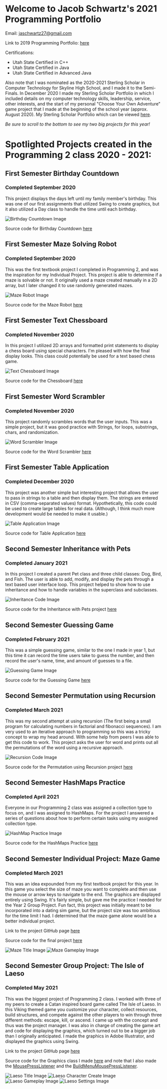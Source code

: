 # Welcome to Jacob Schwartz's 2021 Programming Portfolio

Email: jaschwartz27@gmail.com

Link to 2019 Programming Portfolio: [here](https://bamboo72.github.io/2019-Programming-Portfolio/)

Certifications: 
* Utah State Certified in C++
* Utah State Certified in Java
* Utah State Certified in Advanced Java

Also note that I was nominated as the 2020-2021 Sterling Scholar in Computer Technology for Skyline High School, and I made it to the Semi-Finals.
In December 2020 I made my Sterling Scholar Portfolio in which I included details on my computer technology skills, leadership, service, other interests, and the start of my personal "Choose Your Own Adventure" game project that I made at the beginning of the school year (approx. August 2020).
My Sterling Scholar Portfolio which can be viewed [here](https://drive.google.com/file/d/1xEBZNcyEfwP00WyrlPreDRGfQmkZbKzR/view?usp=sharing).

*Be sure to scroll to the bottom to see my two big projects for this year!*

# Spotlighted Projects created in the Programming 2 class 2020 - 2021:
 
## First Semester Birthday Countdown
  
### Completed September 2020
 
 
 This project displays the days left until my family member's birthday. This was one of our first assignments that utilized Swing to create graphics, but it also utilized a Day class to handle the time until each birthday.
 
 ![Birthday Countdown Image](https://github.com/Bamboo72/2021-Programming-Portfolio/blob/main/images/BirthdayCountdown.png?raw=true)
 
 Source code for Birthday Countdown [here](https://github.com/Bamboo72/2021-Programming-Portfolio/tree/main/Semester1/BirthdayCountdown)
  
## First Semester Maze Solving Robot
  
### Completed September 2020
 
 
 This was the first textbook project I completed in Programming 2, and was the inspiration for my Individual Project. This project is able to determine if a maze is solvable or not. It originally used a maze created manually in a 2D array, but I later changed it to use randomly generated mazes.
 
 ![Maze Robot Image](https://github.com/Bamboo72/2021-Programming-Portfolio/blob/main/images/MazeRobot.PNG?raw=true) 
  
Source code for the Maze Robot [here](https://github.com/Bamboo72/2021-Programming-Portfolio/blob/main/CodeFromHome/MazeRobot.java)

## First Semester Text Chessboard
  
### Completed November 2020
 
 
 In this project I utilized 2D arrays and formatted print statements to display a chess board using special characters. I'm pleased with how the final display looks. This class could potentially be used for a text based chess game.
 
 ![Text Chessboard Image](https://github.com/Bamboo72/2021-Programming-Portfolio/blob/main/images/Chess.PNG?raw=true) 
  
Source code for the Chessboard [here](https://github.com/Bamboo72/2021-Programming-Portfolio/blob/main/CodeFromHome/ChessBoard.java)

## First Semester Word Scrambler
  
### Completed November 2020
 
 
This project randomly scrambles words that the user inputs. This was a simple project, but it was good practice with Strings, for loops, substrings, chars, and randomization.
 
 ![Word Scrambler Image](https://github.com/Bamboo72/2021-Programming-Portfolio/blob/main/images/WordScrambler.PNG?raw=true) 
  
Source code for the Word Scrambler [here](https://github.com/Bamboo72/2021-Programming-Portfolio/blob/main/CodeFromHome/WordScrambler.java)

## First Semester Table Application
 
### Completed December 2020
 
  This project was another simple but interesting project that allows the user to pass in strings to a table and then display them. The strings are entered in CSV (comma-separated values) format. Hypothetically, this code could be used to create large tables for real data. (Although, I think much more development would be needed to make it usable.)
  
![Table Application Image](https://github.com/Bamboo72/2021-Programming-Portfolio/blob/main/images/Table.PNG?raw=true) 

 Source code for Table Application [here](https://github.com/Bamboo72/2021-Programming-Portfolio/blob/main/CodeFromHome/Table.java)

## Second Semester Inheritance with Pets

### Completed January 2021

 In this project I created a parent Pet class and three child classes: Dog, Bird, and Fish. The user is able to add, modify, and display the pets through a text based user interface loop. This project helped to show how to use inheritance and how to handle variables in the superclass and subclasses.
 
  ![Inheritance Code Image](https://github.com/Bamboo72/2021-Programming-Portfolio/blob/main/images/Pet.PNG?raw=true)
 
 Source code for the Inheritance with Pets project [here](https://github.com/Bamboo72/2021-Programming-Portfolio/tree/main/Semester2/Pet)
 
## Second Semester Guessing Game
 
### Completed February 2021
 
 This was a simple guessing game, similar to the one I made in year 1, but this time it can record the time users take to guess the number, and then record the user's name, time, and amount of guesses to a file.
 
 ![Guessing Game Image](https://github.com/Bamboo72/2021-Programming-Portfolio/blob/main/images/GuessingGame.png?raw=true)
 
 
 Source code for the Guessing Game [here](https://github.com/Bamboo72/2021-Programming-Portfolio/tree/main/Semester2/GuessingGame)
 
 ## Second Semester Permutation using Recursion

 ### Completed March 2021

 This was my second attempt at using recursion (The first being a small program for calculating numbers in factorial and fibonacci sequences). I am very used to an iterative approach to programming so this was a tricky concept to wrap my head around. With some help from peers I was able to get this code to work. This project asks the user for word and prints out all the permutations of the word using a recursive approach.
 
  ![Recursion Code Image](https://github.com/Bamboo72/2021-Programming-Portfolio/blob/main/images/Recursion.PNG?raw=true)
 
 Source code for the Permutation using Recursion project [here](https://github.com/Bamboo72/2021-Programming-Portfolio/tree/main/Semester2/PermutationIterator)
 
  ## Second Semester HashMaps Practice

### Completed April 2021

 Everyone in our Programming 2 class was assigned a collection type to focus on, and I was assigned to HashMaps. For the project I answered a series of questions about how to perform certain tasks using my assigned collection type.
 
  ![HashMap Practice Image](https://github.com/Bamboo72/2021-Programming-Portfolio/blob/main/images/HashmapPractice.PNG?raw=true)
 
 Source code for the HashMaps Practice [here](https://github.com/Bamboo72/2021-Programming-Portfolio/blob/main/CodeFromHome/HashMapPractice.java)

## Second Semester Individual Project: Maze Game
 
### Completed March 2021
 
  This was an idea expounded from my first textbook project for this year. In this game you select the size of maze you want to complete and then use the mouse or arrow keys to navigate to the end. The graphics are displayed entirely using Swing. It's fairly simple, but gave me the practice I needed for the Year 2 Group Project. Fun fact, this project was initially meant to be incorporated into a dating sim game, but the project size was too ambitious for the time limit I had. I determined that the maze game alone would be a better individual project.
  
  Link to the project GitHub page [here](https://github.com/Bamboo72/2020CP2Project)
  
  Source code for the final project [here](https://github.com/Bamboo72/2021-Programming-Portfolio/tree/main/MazeGame)
  
  ![Maze Title Image](https://github.com/Bamboo72/2021-Programming-Portfolio/blob/main/images/TitleScreen.PNG?raw=true)
  ![Maze Gameplay Image](https://github.com/Bamboo72/2021-Programming-Portfolio/blob/main/images/maze.PNG?raw=true)

## Second Semester Group Project: The Isle of Laeso
 
### Completed May 2021
 
  This was the biggest project of Programming 2 class. I worked with three of my peers to create a Catan inspired board game called The Isle of Laeso. In this Viking themed game you customize your character, collect resources, build structures, and compete against the other players to win through three different methods: escape, kill, or ascend. I came up with the concept and thus was the project manager. I was also in charge of creating the game art and code for displaying the graphics, which turned out to be a bigger job than I originally anticipated. I made the graphics in Adobe Illustrator, and displayed the graphics using Swing.
  
  Link to the project GitHub page [here](https://github.com/Bamboo72/Programming2GroupProject1)
  
  Source code for the Graphics class I made [here](https://github.com/Bamboo72/Programming2GroupProject1/blob/main/src/Graphics.java)
  and note that I also made the [MousePressListener](https://github.com/Bamboo72/Programming2GroupProject1/blob/main/src/MousePressListener.java) and the [BuildMenuMousePressListener](https://github.com/Bamboo72/Programming2GroupProject1/blob/main/src/BuildMenuMousePressListener.java).
  
  ![Laeso Title Image](https://github.com/Bamboo72/2021-Programming-Portfolio/blob/main/images/LaesoTitle.PNG?raw=true)
  ![Laeso Character Create Image](https://github.com/Bamboo72/2021-Programming-Portfolio/blob/main/images/LaesoCharacterCreate.PNG?raw=true)
  ![Laeso Gameplay Image](https://github.com/Bamboo72/2021-Programming-Portfolio/blob/main/images/LaesoGameplay.PNG?raw=true)
  ![Laeso Settings Image](https://github.com/Bamboo72/2021-Programming-Portfolio/blob/main/images/LaesoSettings.PNG?raw=true)

